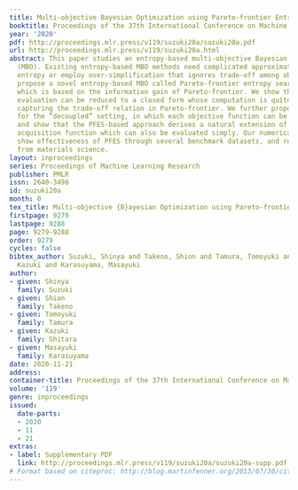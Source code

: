 ```yaml
---
title: Multi-objective Bayesian Optimization using Pareto-frontier Entropy
booktitle: Proceedings of the 37th International Conference on Machine Learning
year: '2020'
pdf: http://proceedings.mlr.press/v119/suzuki20a/suzuki20a.pdf
url: http://proceedings.mlr.press/v119/suzuki20a.html
abstract: This paper studies an entropy-based multi-objective Bayesian optimization
  (MBO). Existing entropy-based MBO methods need complicated approximations to evaluate
  entropy or employ over-simplification that ignores trade-off among objectives. We
  propose a novel entropy-based MBO called Pareto-frontier entropy search (PFES),
  which is based on the information gain of Pareto-frontier. We show that our entropy
  evaluation can be reduced to a closed form whose computation is quite simple while
  capturing the trade-off relation in Pareto-frontier. We further propose an extension
  for the “decoupled” setting, in which each objective function can be observed separately,
  and show that the PFES-based approach derives a natural extension of the original
  acquisition function which can also be evaluated simply. Our numerical experiments
  show effectiveness of PFES through several benchmark datasets, and real-word datasets
  from materials science.
layout: inproceedings
series: Proceedings of Machine Learning Research
publisher: PMLR
issn: 2640-3498
id: suzuki20a
month: 0
tex_title: Multi-objective {B}ayesian Optimization using Pareto-frontier Entropy
firstpage: 9279
lastpage: 9288
page: 9279-9288
order: 9279
cycles: false
bibtex_author: Suzuki, Shinya and Takeno, Shion and Tamura, Tomoyuki and Shitara,
  Kazuki and Karasuyama, Masayuki
author:
- given: Shinya
  family: Suzuki
- given: Shion
  family: Takeno
- given: Tomoyuki
  family: Tamura
- given: Kazuki
  family: Shitara
- given: Masayuki
  family: Karasuyama
date: 2020-11-21
address: 
container-title: Proceedings of the 37th International Conference on Machine Learning
volume: '119'
genre: inproceedings
issued:
  date-parts:
  - 2020
  - 11
  - 21
extras:
- label: Supplementary PDF
  link: http://proceedings.mlr.press/v119/suzuki20a/suzuki20a-supp.pdf
# Format based on citeproc: http://blog.martinfenner.org/2013/07/30/citeproc-yaml-for-bibliographies/
---
```

